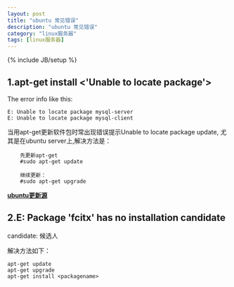 ```yaml
---
layout: post
title: "ubuntu 常见错误"
description: "ubuntu 常见错误"
category: "linux服务器"
tags: [linux服务器]
---
```

{% include JB/setup %}

<h2>1.apt-get install &lt;'Unable to locate package'></h2>

<p>The error info like this:</p>

<pre><code>E: Unable to locate package mysql-server
E: Unable to locate package mysql-client
</code></pre>

<p>当用apt-get更新软件包时常出现错误提示Unable to locate package update, 尤其是在ubuntu server上,解决方法是：</p>

<pre><code>    先更新apt-get
    #sudo apt-get update

    继续更新：
    #sudo apt-get upgrade
</code></pre>

<p><a href="http://jingyan.baidu.com/article/1876c852aa8c8c890b1376aa.html"><strong>ubuntu更新源</strong></a></p>

<h2>2.E: Package 'fcitx' has no installation candidate</h2>

<p>candidate: 候选人</p>

<p>解决方法如下：</p>

<pre><code>apt-get update
apt-get upgrade
apt-get install &lt;packagename&gt;
</code></pre>
